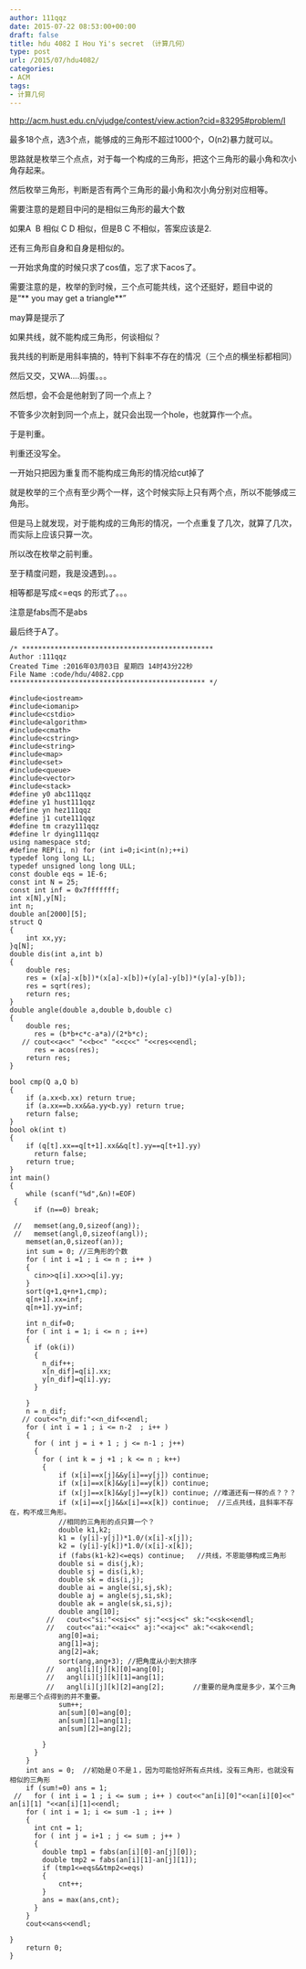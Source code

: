```yaml
---
author: 111qqz
date: 2015-07-22 08:53:00+00:00
draft: false
title: hdu 4082 I Hou Yi's secret （计算几何）
type: post
url: /2015/07/hdu4082/
categories:
- ACM
tags:
- 计算几何
---
```


http://acm.hust.edu.cn/vjudge/contest/view.action?cid=83295#problem/I

最多18个点，选3个点，能够成的三角形不超过1000个，O(n2)暴力就可以。

思路就是枚举三个点点，对于每一个构成的三角形，把这个三角形的最小角和次小角存起来。

然后枚举三角形，判断是否有两个三角形的最小角和次小角分别对应相等。

需要注意的是题目中问的是相似三角形的最大个数

如果A  B 相似 C D 相似，但是B C 不相似，答案应该是2.

还有三角形自身和自身是相似的。

一开始求角度的时候只求了cos值，忘了求下acos了。

需要注意的是，枚举的到时候，三个点可能共线，这个还挺好，题目中说的是“** you may get a triangle**”

may算是提示了

如果共线，就不能构成三角形，何谈相似？

我共线的判断是用斜率搞的，特判下斜率不存在的情况（三个点的横坐标都相同）

然后又交，又WA....妈蛋。。。

然后想，会不会是他射到了同一个点上？

不管多少次射到同一个点上，就只会出现一个hole，也就算作一个点。

于是判重。

判重还没写全。

一开始只把因为重复而不能构成三角形的情况给cut掉了

就是枚举的三个点有至少两个一样，这个时候实际上只有两个点，所以不能够成三角形。

但是马上就发现，对于能构成的三角形的情况，一个点重复了几次，就算了几次，而实际上应该只算一次。

所以改在枚举之前判重。

至于精度问题，我是没遇到。。。

相等都是写成<=eqs 的形式了。。。

注意是fabs而不是abs

最后终于A了。

 

    
    
    /* ***********************************************
    Author :111qqz
    Created Time :2016年03月03日 星期四 14时43分22秒
    File Name :code/hdu/4082.cpp
    ************************************************ */
    
    #include<iostream>
    #include<iomanip>
    #include<cstdio>
    #include<algorithm>
    #include<cmath>
    #include<cstring>
    #include<string>
    #include<map>
    #include<set>
    #include<queue>
    #include<vector>
    #include<stack>
    #define y0 abc111qqz
    #define y1 hust111qqz
    #define yn hez111qqz
    #define j1 cute111qqz
    #define tm crazy111qqz
    #define lr dying111qqz
    using namespace std;
    #define REP(i, n) for (int i=0;i<int(n);++i)  
    typedef long long LL;
    typedef unsigned long long ULL;
    const double eqs = 1E-6;
    const int N = 25;
    const int inf = 0x7fffffff;
    int x[N],y[N];
    int n;
    double an[2000][5];
    struct Q
    {
        int xx,yy;
    }q[N];
    double dis(int a,int b)
    {
        double res;
        res = (x[a]-x[b])*(x[a]-x[b])+(y[a]-y[b])*(y[a]-y[b]);
        res = sqrt(res);
        return res;
    }
    double angle(double a,double b,double c)
    {
        double res;
    	  res = (b*b+c*c-a*a)/(2*b*c);
       // cout<<a<<" "<<b<<" "<<c<<" "<<res<<endl;
    	  res = acos(res);
        return res;
    }
    
    bool cmp(Q a,Q b)
    {
        if (a.xx<b.xx) return true;
        if (a.xx==b.xx&&a.yy<b.yy) return true;
        return false;
    }
    bool ok(int t)
    {
        if (q[t].xx==q[t+1].xx&&q[t].yy==q[t+1].yy)
    	  return false;
        return true;
    }
    int main()
    {
        while (scanf("%d",&n)!=EOF)
     {  
    	  if (n==0) break;
    
     //   memset(ang,0,sizeof(ang));
     //   memset(angl,0,sizeof(angl));
        memset(an,0,sizeof(an));
        int sum = 0; //三角形的个数
        for ( int i =1 ; i <= n ; i++ )
        {
    	  cin>>q[i].xx>>q[i].yy;
        }
        sort(q+1,q+n+1,cmp);
        q[n+1].xx=inf;
        q[n+1].yy=inf;
    
        int n_dif=0;
        for ( int i = 1; i <= n ; i++)
        {
    	  if (ok(i))
    	  {
    		n_dif++;
    		x[n_dif]=q[i].xx;
    		y[n_dif]=q[i].yy;
    	  }
    
        }
        n = n_dif;
       // cout<<"n_dif:"<<n_dif<<endl;
        for ( int i = 1 ; i <= n-2  ; i++ )
        {
    	  for ( int j = i + 1 ; j <= n-1 ; j++)
    	  {
    		for ( int k = j +1 ; k <= n ; k++)
    		{
    		    if (x[i]==x[j]&&y[i]==y[j]) continue;
    		    if (x[i]==x[k]&&y[i]==y[k]) continue;
    		    if (x[j]==x[k]&&y[j]==y[k]) continue; //难道还有一样的点？？？
    		    if (x[i]==x[j]&&x[i]==x[k]) continue;  //三点共线，且斜率不存在，构不成三角形。
    		    //相同的三角形的点只算一个？
    		    double k1,k2;
    		    k1 = (y[i]-y[j])*1.0/(x[i]-x[j]);
    		    k2 = (y[i]-y[k])*1.0/(x[i]-x[k]);
    		    if (fabs(k1-k2)<=eqs) continue;   //共线，不恩能够构成三角形
    		    double si = dis(j,k);
    		    double sj = dis(i,k);
    		    double sk = dis(i,j);
    		    double ai = angle(si,sj,sk);
    		    double aj = angle(sj,si,sk);
    		    double ak = angle(sk,si,sj);
    		    double ang[10];
    		 //   cout<<"si:"<<si<<" sj:"<<sj<<" sk:"<<sk<<endl;
    		 //   cout<<"ai:"<<ai<<" aj:"<<aj<<" ak:"<<ak<<endl;
    		    ang[0]=ai;
    		    ang[1]=aj;
    		    ang[2]=ak;
    		    sort(ang,ang+3); //把角度从小到大排序
    		 //   angl[i][j][k][0]=ang[0];
    		 //   angl[i][j][k][1]=ang[1];
    		 //   angl[i][j][k][2]=ang[2];       //重要的是角度是多少，某个三角形是哪三个点得到的并不重要。
    		    sum++;
    		    an[sum][0]=ang[0];
    		    an[sum][1]=ang[1];
    		    an[sum][2]=ang[2];
    		    
    		}
    	  }
        }
        int ans = 0;  //初始是０不是１，因为可能恰好所有点共线，没有三角形，也就没有相似的三角形
        if (sum!=0) ans = 1;
     //   for ( int i = 1 ; i <= sum ; i++ ) cout<<"an[i][0]"<<an[i][0]<<"  an[i][1] "<<an[i][1]<<endl; 
        for ( int i = 1; i <= sum -1 ; i++ )
        {
    	  int cnt = 1;
    	  for ( int j = i+1 ; j <= sum ; j++ )
    	  {
    		double tmp1 = fabs(an[i][0]-an[j][0]);
    		double tmp2 = fabs(an[i][1]-an[j][1]);
    		if (tmp1<=eqs&&tmp2<=eqs)
    		{
    		    cnt++;
    		}
    		ans = max(ans,cnt);
    	  }
        }
        cout<<ans<<endl;
    		
    }
    	return 0;
    }



